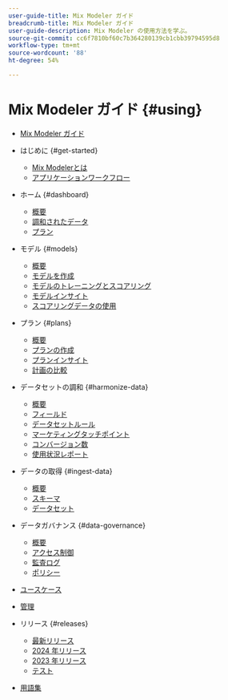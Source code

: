 ```yaml
---
user-guide-title: Mix Modeler ガイド
breadcrumb-title: Mix Modeler ガイド
user-guide-description: Mix Modeler の使用方法を学ぶ。
source-git-commit: cc6f7810bf60c7b364280139cb1cbb39794595d8
workflow-type: tm+mt
source-wordcount: '88'
ht-degree: 54%

---
```


# Mix Modeler ガイド {#using}

+ [Mix Modeler ガイド](/help/overview.md)

+ はじめに {#get-started}
   + [Mix Modelerとは](/help/get-started/about.md)
   + [アプリケーションワークフロー](/help/get-started/workflow.md)

+ ホーム {#dashboard}
   + [概要](/help/dashboard/overview.md)
   + [調和されたデータ](/help/dashboard/harmonized-data.md)
   + [プラン](/help/dashboard/plans.md)

+ モデル {#models}
   + [概要](/help/models/overview.md)
   + [モデルを作成](/help/models/build.md)
   + [モデルのトレーニングとスコアリング](/help/models/train-score.md)
   + [モデルインサイト](/help/models/insights.md)
   + [スコアリングデータの使用](/help/models/scoring-data.md)

+ プラン {#plans}
   + [概要](/help/plans/overview.md)
   + [プランの作成](/help/plans/build.md)
   + [プランインサイト](/help/plans/insights.md)
   + [計画の比較](/help/plans/compare.md)

+ データセットの調和 {#harmonize-data}
   + [概要](/help/harmonize-data/overview.md)
   + [フィールド](/help/harmonize-data/fields.md)
   + [データセットルール](/help/harmonize-data/dataset-rules.md)
   + [マーケティングタッチポイント](/help/harmonize-data/marketing-touchpoints.md)
   + [コンバージョン数](/help/harmonize-data/conversions.md)
   + [使用状況レポート](/help/harmonize-data/usage-report.md)

+ データの取得 {#ingest-data}
   + [概要](/help/ingest-data/overview.md)
   + [スキーマ](/help/ingest-data/schemas.md)
   + [データセット](/help/ingest-data/datasets.md)

+ データガバナンス {#data-governance}
   + [概要](/help/data-governance/overview.md)
   + [アクセス制御](/help/data-governance/access-controls.md)
   + [監査ログ](/help/data-governance/audit-logs.md)
   + [ポリシー](/help/data-governance/policies.md)

+ [ユースケース](/help/main-guide/use-cases.md)

+ [管理](/help/main-guide/administration.md)

+ リリース {#releases}
   + [最新リリース](/help/releases/latest.md)
   + [2024 年リリース](/help/releases/2024.md)
   + [2023 年リリース](/help/releases/2023.md)
   + [テスト](../releases/test.md)

+ [用語集](/help/main-guide/glossary.md)

